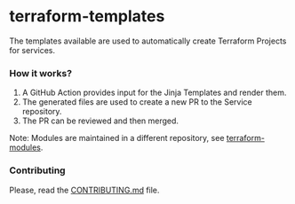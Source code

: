 # terraform-templates

The templates available are used to automatically create Terraform Projects for
services.

### How it works?

1. A GitHub Action provides input for the Jinja Templates and render them.
2. The generated files are used to create a new PR to the Service repository.
3. The PR can be reviewed and then merged.

Note: Modules are maintained in a different repository, see [terraform-modules](https://github.com/canonical/terraform-modules).

### Contributing

Please, read the [CONTRIBUTING.md](CONTRIBUTING.md) file.

